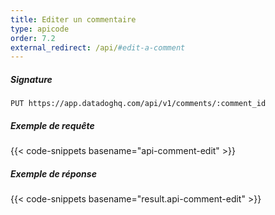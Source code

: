 ```yaml
---
title: Editer un commentaire
type: apicode
order: 7.2
external_redirect: /api/#edit-a-comment
---
```


##### Signature
`PUT https://app.datadoghq.com/api/v1/comments/:comment_id`
##### Exemple de requête
{{< code-snippets basename="api-comment-edit" >}}
##### Exemple de réponse
{{< code-snippets basename="result.api-comment-edit" >}}